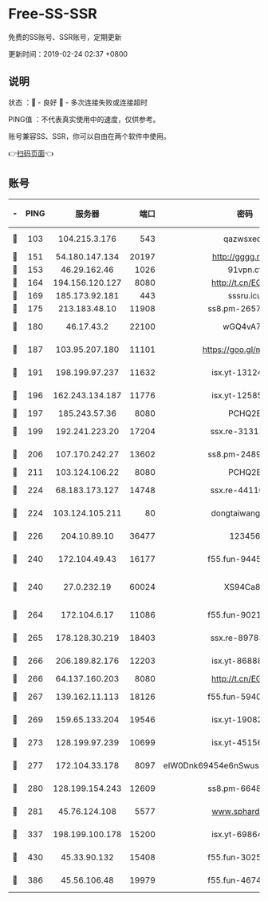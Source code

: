 # Free-SS-SSR

免费的SS账号、SSR账号，定期更新

更新时间：2019-02-24 02:37 +0800

## 说明

状态     ：🙂 - 良好 🙁 - 多次连接失败或连接超时

PING值   ：不代表真实使用中的速度，仅供参考。

账号兼容SS、SSR，你可以自由在两个软件中使用。

👉[扫码页面](https://liesauer.github.io/free-ss-ssr.github.io/)👈

## 账号

|-|PING|服务器|端口|密码|加密方式|区域|
|:----:|:----:|:-----:|-----:|:----:|:----:|:----:|
|🙂|103|104.215.3.176|543|qazwsxedc|aes-256-gcm|JP|
|🙂|151|54.180.147.134|20197|http://gggg.rocks|chacha20|KR|
|🙂|153|46.29.162.46|1026|91vpn.cf|rc4-md5|RU|
|🙂|164|194.156.120.127|8080|http://t.cn/EGJIyrl|rc4-md5|RU|
|🙂|169|185.173.92.181|443|sssru.icu|rc4-md5|RU|
|🙂|175|213.183.48.10|11908|ss8.pm-26579445|rc4-md5|RU|
|🙂|180|46.17.43.2|22100|wGQ4vA7D|aes-256-gcm|RU|
|🙂|187|103.95.207.180|11101|https://goo.gl/m1zu1p|chacha20-ietf|CN|
|🙂|191|198.199.97.237|11632|isx.yt-13124649|aes-256-cfb|US|
|🙂|196|162.243.134.187|11776|isx.yt-12585814|aes-256-cfb|US|
|🙂|197|185.243.57.36|8080|PCHQ2E|rc4-md5|US|
|🙂|199|192.241.223.20|17204|ssx.re-31312379|aes-256-cfb|US|
|🙂|206|107.170.242.27|13602|ss8.pm-24894084|aes-256-cfb|US|
|🙂|211|103.124.106.22|8080|PCHQ2E|rc4-md5|US|
|🙂|224|68.183.173.127|14748|ssx.re-44110237|aes-256-cfb|US|
|🙂|224|103.124.105.211|80|dongtaiwang.com|aes-256-cfb|US|
|🙂|226|204.10.89.10|36477|123456|aes-256-cfb|US|
|🙂|240|172.104.49.43|16177|f55.fun-94458242|aes-256-cfb|SG|
|🙂|240|27.0.232.19|60024|XS94Ca8K|xchacha20-ietf-poly1305|HK|
|🙂|264|172.104.6.17|11086|f55.fun-90218107|aes-256-cfb|US|
|🙂|265|178.128.30.219|18403|ssx.re-89783245|aes-256-cfb|SG|
|🙂|266|206.189.82.176|12203|isx.yt-86888491|aes-256-cfb|SG|
|🙂|266|64.137.160.203|8080|http://t.cn/EGJIyrl|rc4-md5|CA|
|🙂|267|139.162.11.113|18126|f55.fun-59408328|aes-256-cfb|SG|
|🙂|269|159.65.133.204|19546|isx.yt-19082331|aes-256-cfb|SG|
|🙂|273|128.199.97.239|10699|isx.yt-45156697|aes-256-cfb|SG|
|🙂|277|172.104.33.178|8097|eIW0Dnk69454e6nSwuspv9DmS201tQ0D|aes-256-cfb|SG|
|🙂|280|128.199.154.243|12609|ss8.pm-66482208|aes-256-cfb|SG|
|🙂|281|45.76.124.108|5577|www.sphard.com|aes-256-cfb|AU|
|🙂|337|198.199.100.178|15200|isx.yt-69864380|aes-256-cfb|US|
|🙂|430|45.33.90.132|15408|f55.fun-30254973|aes-256-cfb|US|
|🙂|386|45.56.106.48|19979|f55.fun-46740647|aes-256-cfb|US|
